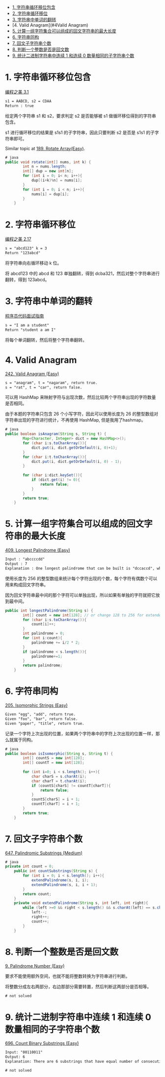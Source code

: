 <!-- GFM-TOC -->
* [1. 字符串循环移位包含](#1-字符串循环移位包含)
* [2. 字符串循环移位](#2-字符串循环移位)
* [3. 字符串中单词的翻转](#3-字符串中单词的翻转)
* [4. Valid Anagram](#4Valid Anagram)
* [5. 计算一组字符集合可以组成的回文字符串的最大长度](#5-计算一组字符集合可以组成的回文字符串的最大长度)
* [6. 字符串同构](#6-字符串同构)
* [7. 回文子字符串个数](#7-回文子字符串个数)
* [8. 判断一个整数是否是回文数](#8-判断一个整数是否是回文数)
* [9. 统计二进制字符串中连续 1 和连续 0 数量相同的子字符串个数](#9-统计二进制字符串中连续-1-和连续-0-数量相同的子字符串个数)
<!-- GFM-TOC -->


# 1. 字符串循环移位包含

[编程之美 3.1](#)

```html
s1 = AABCD, s2 = CDAA
Return : true
```

给定两个字符串 s1 和 s2，要求判定 s2 是否能够被 s1 做循环移位得到的字符串包含。

s1 进行循环移位的结果是 s1s1 的子字符串，因此只要判断 s2 是否是 s1s1 的子字符串即可。

Similar topic at [189. Rotate Array(Easy)](https://leetcode.com/problems/rotate-array/).

```java
# java
public void rotate(int[] nums, int k) {
        int n = nums.length;
        int[] dup = new int[n];
        for (int i = 0; i< n; i++){
            dup[(i+k)%n] = nums[i];
        }
        for (int i = 0; i < n; i++){
            nums[i] = dup[i];
        }
    }

```

# 2. 字符串循环移位

[编程之美 2.17](#)

```html
s = "abcd123" k = 3
Return "123abcd"
```

将字符串向右循环移动 k 位。

将 abcd123 中的 abcd 和 123 单独翻转，得到 dcba321，然后对整个字符串进行翻转，得到 123abcd。



# 3. 字符串中单词的翻转

[程序员代码面试指南](#)

```html
s = "I am a student"
Return "student a am I"
```

将每个单词翻转，然后将整个字符串翻转。

# 4. Valid Anagram

[242. Valid Anagram (Easy)](https://leetcode.com/problems/valid-anagram/description/)

```html
s = "anagram", t = "nagaram", return true.
s = "rat", t = "car", return false.
```

可以用 HashMap 来映射字符与出现次数，然后比较两个字符串出现的字符数量是否相同。

由于本题的字符串只包含 26 个小写字符，因此可以使用长度为 26 的整型数组对字符串出现的字符进行统计，不再使用 HashMap, 但是我用了hashmap。

```java
# java
public boolean isAnagram(String s, String t) {
        Map<Character, Integer> dict = new HashMap<>();
        for (char i:s.toCharArray()){
            dict.put(i, dict.getOrDefault(i, 0)+1);
        }
        for (char i:t.toCharArray()){
            dict.put(i, dict.getOrDefault(i, 0) - 1);
        }
        
        for (char i:dict.keySet()){
            if (dict.get(i) != 0){
                return false;
            }
        }
        return true;    
    }
```

# 5. 计算一组字符集合可以组成的回文字符串的最大长度

[409. Longest Palindrome (Easy)](https://leetcode.com/problems/longest-palindrome/description/)

```html
Input : "abccccdd"
Output : 7
Explanation : One longest palindrome that can be built is "dccaccd", whose length is 7.
```

使用长度为 256 的整型数组来统计每个字符出现的个数，每个字符有偶数个可以用来构成回文字符串。

因为回文字符串最中间的那个字符可以单独出现，所以如果有单独的字符就把它放到最中间。

```java
public int longestPalindrome(String s) {
        int[] count = new int[128]; // or change 128 to 256 for extended ascii table.
        for (char i:s.toCharArray()){
            count[i]++;
        }
        int palindrome = 0;
        for (int i:count){
            palindrome += i/2 * 2;
        }
        if (palindrome < s.length()){
            palindrome+=1;
        }
        return palindrome;
    }
```

# 6. 字符串同构

[205. Isomorphic Strings (Easy)](https://leetcode.com/problems/isomorphic-strings/description/)

```html
Given "egg", "add", return true.
Given "foo", "bar", return false.
Given "paper", "title", return true.
```

记录一个字符上次出现的位置，如果两个字符串中的字符上次出现的位置一样，那么就属于同构。

```java
# java
public boolean isIsomorphic(String s, String t) {
        int[] countS = new int[128];
        int[] countT = new int[128];
        
        for (int i=0; i < s.length(); i++){
            char charS = s.charAt(i);
            char charT = t.charAt(i);
            if (countS[charS] != countT[charT]){
                return false;
            }
            countS[charS] = i + 1;
            countT[charT] = i + 1;
        }
        return true; 
    }
```

# 7. 回文子字符串个数

[647. Palindromic Substrings (Medium)](https://leetcode.com/problems/palindromic-substrings/description/)

```java
# java
private int count = 0;
    public int countSubstrings(String s) {
        for (int i = 0; i < s.length(); i++){
            extendPalindrome(s, i, i);
            extendPalindrome(s, i, i + 1);
        }
        return count;
    }
    private void extendPalindrome(String s, int left, int right){
        while (left >=0 && right < s.length() && s.charAt(left) == s.charAt(right)){
            left--;
            right++;
            count++;
        }
    }
```

# 8. 判断一个整数是否是回文数

[9. Palindrome Number (Easy)](https://leetcode.com/problems/palindrome-number/description/)

要求不能使用额外空间，也就不能将整数转换为字符串进行判断。

将整数分成左右两部分，右边那部分需要转置，然后判断这两部分是否相等。

```java
# not solved
```

# 9. 统计二进制字符串中连续 1 和连续 0 数量相同的子字符串个数

[696. Count Binary Substrings (Easy)](https://leetcode.com/problems/count-binary-substrings/description/)

```html
Input: "00110011"
Output: 6
Explanation: There are 6 substrings that have equal number of consecutive 1's and 0's: "0011", "01", "1100", "10", "0011", and "01".
```

```java
# not solved
```

